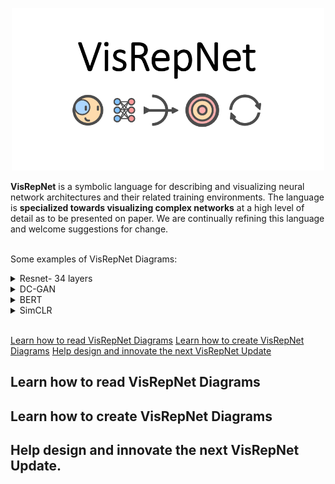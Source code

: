 <p align="center">
  <img src="https://github.com/joshclancy/VisRepNet/blob/main/extra/logo2.png"
	title="VisRepNet" width="500"/>
</p>

**VisRepNet** is a symbolic language for describing and visualizing neural network architectures and their related training environments. The language is **specialized towards visualizing complex networks** at a high level of detail as to be presented on paper. We are continually refining this language and welcome suggestions for change. 
<br/>
<br/>

Some examples of VisRepNet Diagrams:
<details><summary>Resnet- 34 layers</summary>
<p>
	<img src="https://github.com/joshclancy/VisRepNet/blob/main/png_examples/Resnet.png"
	title="Resnet"/>
</p>
</details>

<details><summary>DC-GAN</summary>
<p>
	<img src="https://github.com/joshclancy/VisRepNet/blob/main/png_examples/DC-GAN.png"
	title="DC-GAN"/>
</p>
</details>

<details><summary>BERT</summary>
<p>
	<img src="https://github.com/joshclancy/VisRepNet/blob/main/png_examples/BERT.png"
	title="BERT"/>
</p>
</details>                                                                                                   

<details><summary>SimCLR</summary>
<p>
	<img src="https://github.com/joshclancy/VisRepNet/blob/main/png_examples/SimCLR-ContrastiveLearning.png"
	title="SimCLR"/>
</p>
</details>             
<br/>

[Learn how to read VisRepNet Diagrams](##-learn-how-to-read-visrepnet-diagrams)
[Learn how to create VisRepNet Diagrams](##-learn-how-to-create-visrepnet-diagrams)
[Help design and innovate the next VisRepNet Update](##-help-design-and-innovate-the-next-visrepnet-update) 


## Learn how to read VisRepNet Diagrams
## Learn how to create VisRepNet Diagrams
## Help design and innovate the next VisRepNet Update. 
